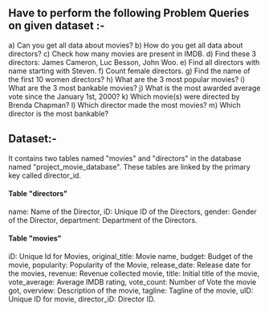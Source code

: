 ## Have to perform the following Problem Queries on given dataset :-

a)	Can you get all data about movies?
b)	How do you get all data about directors?
c)	Check how many movies are present in IMDB.
d)	Find these 3 directors: James Cameron, Luc Besson, John Woo.
e)	Find all directors with name starting with Steven.
f)	Count female directors.
g)	Find the name of the first 10 women directors?
h)	What are the 3 most popular movies?
i)	What are the 3 most bankable movies?
j)	What is the most awarded average vote since the January 1st, 2000?
k)	Which movie(s) were directed by Brenda Chapman?
l)	Which director made the most movies?
m)	Which director is the most bankable?

## Dataset:-
It contains two tables named "movies" and "directors" in the database named "project_movie_database". These tables are linked by the primary key called director_id.

#### Table "directors"
name: Name of the Director,
iD: Unique ID of the Directors,
gender: Gender of the Director,
department: Department of the Directors.

#### Table "movies"
iD: Unique Id for Movies,
original_title: Movie name,
budget: Budget of the movie,
popularity: Popularity of the Movie,
release_date: Release date for the movies,
revenue: Revenue collected movie,
title: Initial title of the movie,
vote_average: Average IMDB rating,
vote_count: Number of Vote the movie got,
overview: Description of the movie,
tagline: Tagline of the movie,
uID: Unique ID for movie, 
director_iD: Director ID.





